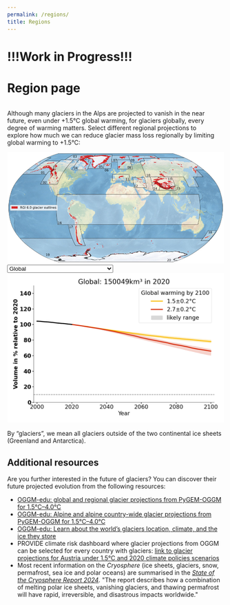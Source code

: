 ```yaml
---
permalink: /regions/
title: Regions
---
```

# !!!Work in Progress!!!

# Region page


<div style="display: flex; align-items: flex-start; flex-wrap: wrap;">
  <!-- Text on the left side -->
  <div style="flex: 1; margin-right: 20px; min-width: 300px;">
    <p>Although many glaciers in the Alps are projected to vanish in the near future, even under +1.5°C global warming, for glaciers globally, every degree of warming matters. Select different regional projections to explore how much we can reduce glacier mass loss regionally by limiting global warming to +1.5°C:</p>
  </div>

  <!-- Image on the right side -->
  <div style="flex: 1; min-width: 300px;">
    <img src="/assets/images/global_map_rgi6_small.jpeg" alt="Global Map of RGI6" style="width: 100%; height: auto;" />
  </div>
</div>

<!-- Add responsive CSS -->
<style>
  @media (max-width: 768px) {
    div[style*="display: flex"] {
      flex-direction: column; /* Stack items vertically */
    }
    div[style*="margin-right: 20px"] {
      margin-right: 0; /* Remove the right margin for text */
    }
  }
</style>

<!-- Dropdown to select region -->
<select id="regionSelect">
  <option value="global">Global</option>
  <option value="RGI01">01: Alaska</option>
  <option value="RGI02">02: Western Canada and U.S.</option>
  <option value="RGI03">03: Arctic Canada North</option>
  <option value="RGI04">04: Arctic Canada South</option>
  <option value="RGI05">05: Greenland Periphery</option>
  <option value="RGI06">06: Iceland</option>
  <option value="RGI07">07: Svalbard</option>
  <option value="RGI08">08: Scandinavia</option>
  <option value="RGI09">09: Russian Arctic</option>
  <option value="RGI10">10: North Asia</option>
  <option value="RGI11">11: Central Europe</option>
  <option value="RGI12">12: Caucasus and Middle East</option>
  <option value="RGI13">13: Central Asia</option>
  <option value="RGI14">14: South Asia West</option>
  <option value="RGI15">15: South Asia East</option>
  <option value="RGI16">16: Low Latitudes</option>
  <option value="RGI17">17: Southern Andes</option>
  <option value="RGI18">18: New Zealand</option>
  <option value="RGI19">19: Subantarctic and Antarctic Islands</option>
  <option value="RGI13-14-15">13-14-15: High-Mountain Asia</option>
</select>

<!-- Image container -->
<img id="regionImage" src="/assets/images/global_complex_en_three_glac_models_v1.png" alt="Volume evolution of all glaciers in selected region for 1.5°C and 2.7°C." />

<script>
  document.getElementById("regionSelect").addEventListener("change", function() {
    var selectedRegion = this.value;
    var image = document.getElementById("regionImage");
    image.src = "/assets/images/" + selectedRegion + "_complex_en_three_glac_models_v1.png";
    image.alt = "Volume evolution of glaciers in " + selectedRegion + " for 1.5°C and 2.7°C.";
  });
</script>

By “glaciers”, we mean all glaciers outside of the two continental ice sheets (Greenland and Antarctica).

## Additional resources
Are you further interested in the future of glaciers? You can discover their future projected evolution from the following resources: 
- [OGGM-edu: global and regional glacier projections from PyGEM-OGGM for 1.5°C–4.0°C](https://edu.oggm.org/en/latest/global_future_glacier-app_rounce_delta_T_en.html)
- [OGGM-edu: Alpine and alpine country-wide glacier projections from PyGEM-OGGM for 1.5°C–4.0°C](https://edu.oggm.org/en/latest/alps_future-app_rounce_delta_T_en.html)
- [OGGM-edu: Learn about the world’s glaciers location, climate, and the ice they store](https://bokeh.oggm.org/explorer/app)
- PROVIDE climate risk dashboard where glacier projections from OGGM can be selected for every country with glaciers: [link to glacier projections for Austria under 1.5°C and 2020 climate policies scenarios](https://climate-risk-dashboard.climateanalytics.org/impacts/explore?indicator=glacier-volume&geography=AUT&scenarios[0]=curpol&time=annual&reference=present-day-2020&spatial=area)
- Most recent information on the *Cryosphere* (ice sheets, glaciers, snow, permafrost, sea ice and polar oceans) are summarised in the [*State of the Cryosphere Report 2024*](https://iccinet.org/statecryo24/). "The report describes how a combination of melting polar ice sheets, vanishing glaciers, and thawing permafrost will have rapid, irreversible, and disastrous impacts worldwide."

